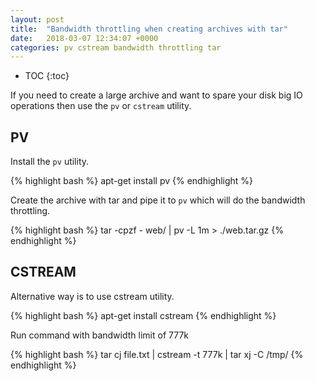 ```yaml
---
layout: post
title:  "Bandwidth throttling when creating archives with tar"
date:   2018-03-07 12:34:07 +0000
categories: pv cstream bandwidth throttling tar
---
```


* TOC
{:toc}

If you need to create a large archive and want to spare your disk big IO operations then use the `pv` or `cstream` utility.


## PV

Install the `pv` utility.

{% highlight bash %}
apt-get install pv
{% endhighlight %}

Create the archive with tar and pipe it to `pv` which will do the bandwidth throttling.

{% highlight bash %}
tar -cpzf - web/ | pv -L 1m > ./web.tar.gz
{% endhighlight %}

## CSTREAM

Alternative way is to use cstream utility.

{% highlight bash %}
apt-get install cstream
{% endhighlight %}

Run command with bandwidth limit of 777k

{% highlight bash %}
tar cj file.txt | cstream -t 777k | tar xj -C /tmp/
{% endhighlight %}
